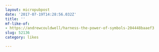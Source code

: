 ```yaml
---
layout: micropubpost
date: '2017-07-19T14:28:56.032Z'
title: ''
mf-like-of:
- https://andrewcouldwell/harness-the-power-of-symbols-204448baaef3
slug: 52136
category: likes

---
```

